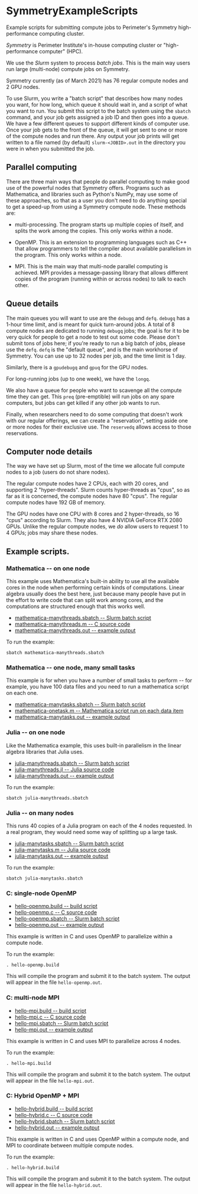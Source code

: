 # SymmetryExampleScripts
Example scripts for submitting compute jobs to Perimeter's Symmetry high-performance computing cluster.

*Symmetry* is Perimeter Institute's in-house computing cluster or
 "high-performance computer" (HPC).

We use the *Slurm* system to process *batch jobs*.  This is the main
way users run large (multi-node) compute jobs on Symmetry.

Symmetry currently (as of March 2021) has 76 regular compute nodes and
2 GPU nodes.

To use Slurm, you write a "batch script" that describes how many nodes
you want, for how long, which queue it should wait in, and a script of
what you want to run.  You submit this script to the batch system
using the `sbatch` command, and your job gets assigned a job ID and
then goes into a queue.  We have a few different queues to support
different kinds of computer use.  Once your job gets to the front of
the queue, it will get sent to one or more of the compute nodes and
run there.  Any output your job prints will get written to a file
named (by default) `slurm-<JOBID>.out` in the directory you were in
when you submitted the job.

## Parallel computing

There are three main ways that people do parallel computing to make
good use of the powerful nodes that Symmetry offers.  Programs such as
Mathematica, and libraries such as Python's NumPy, may use some of
these approaches, so that as a user you don't need to do anything
special to get a speed-up from using a Symmetry compute node.  These
methods are:

* multi-processing.  The program starts up multiple copies of itself,
 and splits the work among the copies.  This only works within a node.

* OpenMP.  This is an extension to programming languages such as C++
  that allow programmers to tell the compiler about available
  parallelism in the program.  This only works within a node.

* MPI.  This is the main way that multi-node parallel computing is
  achieved.  MPI provides a message-passing library that allows
  different copies of the program (running within or across nodes) to
  talk to each other.

## Queue details

The main queues you will want to use are the `debugq` and `defq`.
`debugq` has a 1-hour time limit, and is meant for quick turn-around
jobs.  A total of 8 compute nodes are dedicated to running `debugq`
jobs; the goal is for it to be very quick for people to get a node to
test out some code.  Please don't submit tons of jobs here; if you're
ready to run a big batch of jobs, please use the `defq`.  `defq` is
the "default queue", and is the main workhorse of Symmetry.  You can
use up to 32 nodes per job, and the time limit is 1 day.

Similarly, there is a `gpudebugq` and `gpuq` for the GPU nodes.

For long-running jobs (up to one week), we have the `longq`.

We also have a queue for people who want to scavenge all the compute
time they can get.  This `preq` (pre-emptible) will run jobs on any
spare computers, but jobs can get killed if any other job wants to
run.

Finally, when researchers need to do some computing that doesn't work
with our regular offerings, we can create a "reservation", setting
aside one or more nodes for their exclusive use.  The `reservedq`
allows access to those reservations.

## Computer node details

The way we have set up Slurm, most of the time we allocate full
compute nodes to a job (users do not share nodes).

The regular compute nodes have 2 CPUs, each with 20 cores, and
supporting 2 "hyper-threads".  Slurm counts hyper-threads as "cpus",
so as far as it is concerned, the compute nodes have 80 "cpus".  The
regular compute nodes have 192 GB of memory.

The GPU nodes have one CPU with 8 cores and 2 hyper-threads, so 16
"cpus" according to Slurm.  They also have 4 NVIDIA GeForce RTX 2080
GPUs.  Unlike the regular compute nodes, we *do* allow users to
request 1 to 4 GPUs; jobs may share these nodes.

## Example scripts.

### Mathematica -- on one node

This example uses Mathematica's built-in ability to use all the
available cores in the node when performing certain kinds of
computations.  Linear algebra usually does the best here, just because
many people have put in the effort to write code that can split work
among cores, and the computations are structured enough that this
works well.

* [mathematica-manythreads.sbatch -- Slurm batch script](examples/mathematica-manythreads.sbatch)
* [mathematica-manythreads.m -- C source code](examples/mathematica-manythreads.m)
* [mathematica-manythreads.out -- example output](examples/mathematica-manythreads.out)

To run the example:

```
sbatch mathematica-manythreads.sbatch
```

### Mathematica -- one node, many small tasks

This example is for when you have a number of small tasks to perform
-- for example, you have 100 data files and you need to run a
mathematica script on each one.

* [mathematica-manytasks.sbatch -- Slurm batch script](examples/mathematica-manytasks.sbatch)
* [mathematica-onetask.m -- Mathematica script run on each data item](examples/mathematica-onetask.m)
* [mathematica-manytasks.out -- example output](examples/mathematica-manytasks.out)

### Julia -- on one node

Like the Mathematica example, this uses built-in parallelism in the
linear algebra libraries that Julia uses.

* [julia-manythreads.sbatch -- Slurm batch script](examples/julia-manythreads.sbatch)
* [julia-manythreads.jl -- Julia source code](examples/julia-manythreads.jl)
* [julia-manythreads.out -- example output](examples/julia-manythreads.out)

To run the example:

```
sbatch julia-manythreads.sbatch
```

### Julia -- on many nodes

This runs 40 copies of a Julia program on each of the 4 nodes
requested.  In a real program, they would need some way of splitting
up a large task.

* [julia-manytasks.sbatch -- Slurm batch script](examples/julia-manytasks.sbatch)
* [julia-manytasks.m -- Julia source code](examples/julia-manytasks.jl)
* [julia-manytasks.out -- example output](examples/julia-manytasks.out)

To run the example:

```
sbatch julia-manytasks.sbatch
```

### C: single-node OpenMP

* [hello-openmp.build -- build script](examples/hello-openmp.build)
* [hello-openmp.c -- C source code](examples/hello-openmp.c)
* [hello-openmp.sbatch -- Slurm batch script](examples/hello-openmp.sbatch)
* [hello-openmp.out -- example output](examples/hello-openmp.out)

This example is written in C and uses OpenMP to parallelize within a
compute node.

To run the example:

```
. hello-openmp.build
```

This will compile the program and submit it to the batch system.  The output will appear in the file `hello-openmp.out`.


### C: multi-node MPI

* [hello-mpi.build -- build script](examples/hello-mpi.build)
* [hello-mpi.c -- C source code](examples/hello-mpi.c)
* [hello-mpi.sbatch -- Slurm batch script](examples/hello-mpi.sbatch)
* [hello-mpi.out -- example output](examples/hello-mpi.out)

This example is written in C and uses MPI to parallelize across 4 nodes.

To run the example:

```
. hello-mpi.build
```

This will compile the program and submit it to the batch system.  The output will appear in the file `hello-mpi.out`.


### C: Hybrid OpenMP + MPI

* [hello-hybrid.build -- build script](examples/hello-hybrid.build)
* [hello-hybrid.c -- C source code](examples/hello-hybrid.c)
* [hello-hybrid.sbatch -- Slurm batch script](examples/hello-hybrid.sbatch)
* [hello-hybrid.out -- example output](examples/hello-hybrid.out)

This example is written in C and uses OpenMP within a compute node,
and MPI to coordinate between multiple compute nodes.

To run the example:

```
. hello-hybrid.build
```

This will compile the program and submit it to the batch system.  The output will appear in the file `hello-hybrid.out`.

